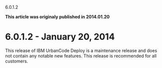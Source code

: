 





6.0.1.2

**This article was originaly published in 2014.01.20**


6.0.1.2 - January 20, 2014
==========================





This release of IBM UrbanCode Deploy is a maintenance release and does not contain any notable new features. This release is recommended for all customers.





